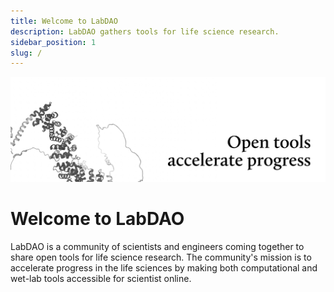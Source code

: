 ```yaml
---
title: Welcome to LabDAO
description: LabDAO gathers tools for life science research.
sidebar_position: 1
slug: /
---
```


![openlab map](https://github.com/labdao/assets/blob/main/social/Twitter_Banner.png?raw=true)

# Welcome to LabDAO
LabDAO is a community of scientists and engineers coming together to share open tools for life science research. The community's mission is to accelerate progress in the life sciences by making both computational and wet-lab tools accessible for scientist online.
